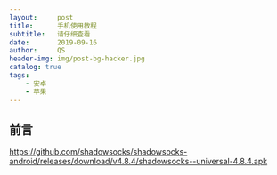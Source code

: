 ```yaml
---
layout:     post
title:      手机使用教程
subtitle:   请仔细查看
date:       2019-09-16
author:     QS
header-img: img/post-bg-hacker.jpg
catalog: true
tags:
    - 安卓
    - 苹果
---
```



## 前言



https://github.com/shadowsocks/shadowsocks-android/releases/download/v4.8.4/shadowsocks--universal-4.8.4.apk
